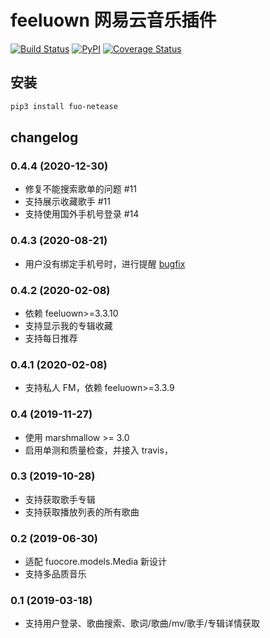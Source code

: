 # feeluown 网易云音乐插件

[![Build Status](https://travis-ci.com/feeluown/feeluown-netease.svg?branch=master)](https://travis-ci.com/feeluown/feeluown-netease)
[![PyPI](https://img.shields.io/pypi/v/fuo_netease.svg)](https://pypi.python.org/pypi/fuo-netease)
[![Coverage Status](https://coveralls.io/repos/github/feeluown/feeluown-netease/badge.svg?branch=master)](https://coveralls.io/github/feeluown/feeluown-netease?branch=master)

## 安装

```sh
pip3 install fuo-netease
```

## changelog

### 0.4.4 (2020-12-30)
- 修复不能搜索歌单的问题 #11
- 支持展示收藏歌手 #11
- 支持使用国外手机号登录 #14

### 0.4.3 (2020-08-21)
- 用户没有绑定手机号时，进行提醒 [bugfix](https://github.com/feeluown/FeelUOwn/issues/389)

### 0.4.2 (2020-02-08)
- 依赖 feeluown>=3.3.10
- 支持显示我的专辑收藏
- 支持每日推荐

### 0.4.1 (2020-02-08)
- 支持私人 FM，依赖 feeluown>=3.3.9

### 0.4 (2019-11-27)
- 使用 marshmallow >= 3.0
- 启用单测和质量检查，并接入 travis，

### 0.3 (2019-10-28)

- 支持获取歌手专辑
- 支持获取播放列表的所有歌曲

### 0.2 (2019-06-30)

- 适配 fuocore.models.Media 新设计
- 支持多品质音乐

### 0.1 (2019-03-18)

- 支持用户登录、歌曲搜索、歌词/歌曲/mv/歌手/专辑详情获取
